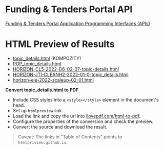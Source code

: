 # Funding & Tenders Portal API
[Funding & Tenders Portal Application Programming Interfaces (APIs)](https://ec.europa.eu/info/funding-tenders/opportunities/portal/screen/support/apis)

# HTML Preview of Results
- [topic_details.html](https://htmlpreview.github.io/?https://github.com/lustraka/Data_Analysis_Workouts/blob/main/Wrangle_Data/topic_details.html) (KOMPOZITY)
- [POP_topic_details.html](https://htmlpreview.github.io/?https://github.com/lustraka/Data_Analysis_Workouts/blob/main/Wrangle_Data/POP_topic_details.html)
- [HORIZON-CL5-2022-D6-02-07-topic-details.html](https://htmlpreview.github.io/?https://github.com/lustraka/Data_Analysis_Workouts/blob/main/Wrangle_Data/HORIZON-CL5-2022-D6-02-07-topic-details.html)
- [HORIZON-JTI-CLEANH2-2022-01-0-topic_details.html](https://htmlpreview.github.io/?https://github.com/lustraka/Data_Analysis_Workouts/blob/main/Wrangle_Data/HORIZON-JTI-CLEANH2-2022-01-0-topic_details.html)
- [horizon-eie-2022-scaleup-02-01.html](https://htmlpreview.github.io/?https://github.com/lustraka/Data_Analysis_Workouts/blob/main/Wrangle_Data/EU-FTP-Topics/html-out/horizon-eie-2022-scaleup-02-01.html)


**Convert topic_details.html to PDF**
- Include CSS styles into a `<style></style>` element in the document's head.
- Set up `htmlpreview` link.
- Load the link and copy the url into [ilovepdf.com/html-to-pdf](https://www.ilovepdf.com/html-to-pdf).
- Configure the properties of the conversion and check the preview.
- Convert the source and download the result.
> Caveat: The links in "Table of Contents" points to `htmlpriview.github.io`.
